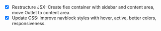 - [x] Restructure JSX: Create flex container with sidebar and content area, move Outlet to content area.
- [x] Update CSS: Improve navblock styles with hover, active, better colors, responsiveness.
